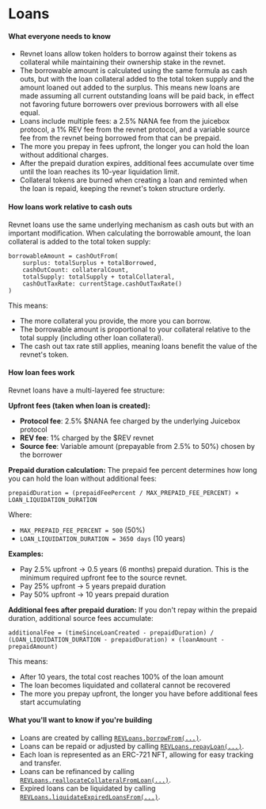 # Loans

#### What everyone needs to know

* Revnet loans allow token holders to borrow against their tokens as collateral while maintaining their ownership stake in the revnet.
* The borrowable amount is calculated using the same formula as cash outs, but with the loan collateral added to the total token supply and the amount loaned out added to the surplus. This means new loans are made assuming all current outstanding loans will be paid back, in effect not favoring future borrowers over previous borrowers with all else equal.
* Loans include multiple fees: a 2.5% NANA fee from the juicebox protocol, a 1% REV fee from the revnet protocol, and a variable source fee from the revnet being borrowed from that can be prepaid.
* The more you prepay in fees upfront, the longer you can hold the loan without additional charges.
* After the prepaid duration expires, additional fees accumulate over time until the loan reaches its 10-year liquidation limit.
* Collateral tokens are burned when creating a loan and reminted when the loan is repaid, keeping the revnet's token structure orderly.

#### How loans work relative to cash outs

Revnet loans use the same underlying mechanism as cash outs but with an important modification. When calculating the borrowable amount, the loan collateral is added to the total token supply:

```
borrowableAmount = cashOutFrom(
    surplus: totalSurplus + totalBorrowed,
    cashOutCount: collateralCount,
    totalSupply: totalSupply + totalCollateral,
    cashOutTaxRate: currentStage.cashOutTaxRate()
)
```

This means:
- The more collateral you provide, the more you can borrow.
- The borrowable amount is proportional to your collateral relative to the total supply (including other loan collateral).
- The cash out tax rate still applies, meaning loans benefit the value of the revnet's token.

#### How loan fees work

Revnet loans have a multi-layered fee structure:

**Upfront fees (taken when loan is created):**
- **Protocol fee**: 2.5% $NANA fee charged by the underlying Juicebox protocol
- **REV fee**: 1% charged by the $REV revnet
- **Source fee**: Variable amount (prepayable from 2.5% to 50%) chosen by the borrower

**Prepaid duration calculation:**
The prepaid fee percent determines how long you can hold the loan without additional fees:

```
prepaidDuration = (prepaidFeePercent / MAX_PREPAID_FEE_PERCENT) × LOAN_LIQUIDATION_DURATION
```

Where:
- `MAX_PREPAID_FEE_PERCENT = 500` (50%)
- `LOAN_LIQUIDATION_DURATION = 3650 days` (10 years)

**Examples:**
- Pay 2.5% upfront → 0.5 years (6 months) prepaid duration. This is the minimum required upfront fee to the source revnet.
- Pay 25% upfront → 5 years prepaid duration  
- Pay 50% upfront → 10 years prepaid duration

**Additional fees after prepaid duration:**
If you don't repay within the prepaid duration, additional source fees accumulate:

```
additionalFee = (timeSinceLoanCreated - prepaidDuration) / (LOAN_LIQUIDATION_DURATION - prepaidDuration) × (loanAmount - prepaidAmount)
```

This means:
- After 10 years, the total cost reaches 100% of the loan amount
- The loan becomes liquidated and collateral cannot be recovered
- The more you prepay upfront, the longer you have before additional fees start accumulating

#### What you'll want to know if you're building

* Loans are created by calling [`REVLoans.borrowFrom(...)`](/docs/dev/v5/api/revnet/REVLoans.md#borrowfrom).
* Loans can be repaid or adjusted by calling [`REVLoans.repayLoan(...)`](/docs/dev/v5/api/revnet/REVLoans.md#repayloan).
* Each loan is represented as an ERC-721 NFT, allowing for easy tracking and transfer.
* Loans can be refinanced by calling [`REVLoans.reallocateCollateralFromLoan(...)`](/docs/dev/v5/api/revnet/REVLoans.md#reallocatecollateralfromloan).
* Expired loans can be liquidated by calling [`REVLoans.liquidateExpiredLoansFrom(...)`](/docs/dev/v5/api/revnet/REVLoans.md#liquidateexpiredloansfrom).
